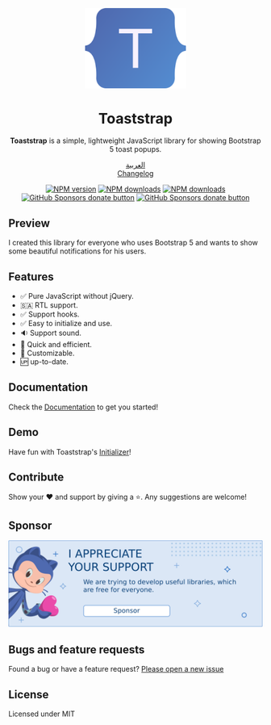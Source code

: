 
<p align="center">  
  <img width="200" src="./docs/logo.svg" alt="Toaststrap v1.1.0">  
</p>  

<h1 align="center">Toaststrap</h1>  

<div align="center">  

**Toaststrap** is a simple, lightweight JavaScript library for showing Bootstrap 5 toast popups.

[العربية](./README-ar.md)  
[Changelog](./CHANGELOG.md)


<!-- BADGES/ -->
<span class="badge-npmversion"><a href="https://npmjs.org/package/toaststrap" title="View this project on NPM"><img src="https://img.shields.io/npm/v/toaststrap.svg" alt="NPM version" /></a></span>
<span class="badge-npmdownloads"><a href="https://npmjs.org/package/toaststrap" title="View this project on NPM"><img src="https://img.shields.io/npm/dm/toaststrap.svg" alt="NPM downloads" /></a></span>
<span class="badge-npmdownloads"><a href="https://npmjs.org/package/toaststrap" title="View this project on NPM"><img src="https://img.shields.io/npm/dw/toaststrap.svg" alt="NPM downloads" /></a></span>
<br class="badge-separator" />
<span class="badge-githubsponsors"><a href="https://github.com/sponsors/nawafscript" title="Donate to this project using GitHub Sponsors"><img src="https://img.shields.io/badge/github-donate-blue.svg" alt="GitHub Sponsors donate button" /></a></span>
<span class="badge-githubsponsors"><a href="https://ko-fi.com/nawafinity" title="Donate to this project using GitHub Sponsors"><img src="https://img.shields.io/badge/Ko--fi-donate-%23ff69b4" alt="GitHub Sponsors donate button" /></a></span>
<!-- /BADGES -->
</div>


## Preview

I created this library for everyone who uses Bootstrap 5 and wants to show some beautiful notifications for his users.

## Features
- ✅ Pure JavaScript without jQuery.  
- 🇸🇦 RTL support.  
- ✅ Support hooks. 
- ✅ Easy to initialize and use.  
- 🔉 Support sound.  
- 🌈 Quick and efficient.  
- 🎨 Customizable.  
- 🆙 up-to-date.


## Documentation

Check the [Documentation](https://nawafscript.github.io/toaststrap/doc.html) to get you started!

## Demo

Have fun with Toaststrap's [Initializer](https://nawafscript.github.io/toaststrap/initializer)!

## Contribute
Show your ❤️ and support by giving a ⭐. Any suggestions are welcome!



## Sponsor
<a href="https://ko-fi.com/nawafinity" target="_blank">  
    <img src="docs/sponsor.png" />  
</a>  


## Bugs and feature requests
Found a bug or have a feature request? [Please open a new issue](https://github.com/nawafscript/toaststrap/issues)

## License

Licensed under MIT